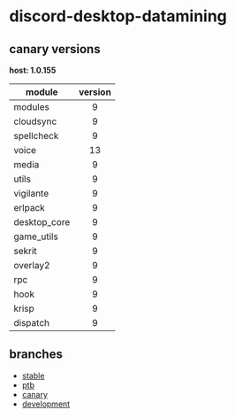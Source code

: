 # discord-desktop-datamining

## canary versions

**host: 1.0.155**

| module | version |
| ------ | :-----: |
| modules | 9 |
| cloudsync | 9 |
| spellcheck | 9 |
| voice | 13 |
| media | 9 |
| utils | 9 |
| vigilante | 9 |
| erlpack | 9 |
| desktop_core | 9 |
| game_utils | 9 |
| sekrit | 9 |
| overlay2 | 9 |
| rpc | 9 |
| hook | 9 |
| krisp | 9 |
| dispatch | 9 |

## branches

- [stable](https://github.com/OpenAsar/discord-desktop-datamining/tree/stable)
- [ptb](https://github.com/OpenAsar/discord-desktop-datamining/tree/ptb)
- [canary](https://github.com/OpenAsar/discord-desktop-datamining/tree/canary)
- [development](https://github.com/OpenAsar/discord-desktop-datamining/tree/development)